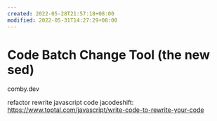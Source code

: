 ```yaml
---
created: 2022-05-28T21:57:18+08:00
modified: 2022-05-31T14:27:29+08:00
---
```


# Code Batch Change Tool (the new sed)

comby.dev

refactor rewrite javascript code jacodeshift:
https://www.toptal.com/javascript/write-code-to-rewrite-your-code
